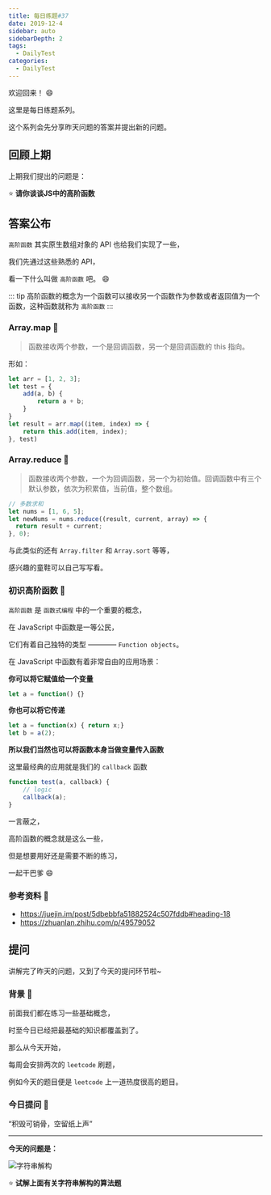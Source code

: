 ```yaml
---
title: 每日练题#37
date: 2019-12-4
sidebar: auto
sidebarDepth: 2
tags: 
  - DailyTest
categories:
  - DailyTest
---
```


欢迎回来！ :smile:

这里是每日练题系列。 

这个系列会先分享昨天问题的答案并提出新的问题。

<!-- more -->

## 回顾上期

上期我们提出的问题是：

:star: **请你谈谈JS中的高阶函数**

## 答案公布

`高阶函数` 其实原生数组对象的 API 也给我们实现了一些，

我们先通过这些熟悉的 API，

看一下什么叫做 `高阶函数` 吧。 :smile:

::: tip
高阶函数的概念为一个函数可以接收另一个函数作为参数或者返回值为一个函数，这种函数就称为 `高阶函数`
:::

### Array.map :flags:

> 函数接收两个参数，一个是回调函数，另一个是回调函数的 this 指向。

形如：

``` javascript
let arr = [1, 2, 3];
let test = {
    add(a, b) {
        return a + b;
    }
}
let result = arr.map((item, index) => {
    return this.add(item, index);
}, test)
```

### Array.reduce :flags:

> 函数接收两个参数，一个为回调函数，另一个为初始值。回调函数中有三个默认参数，依次为积累值，当前值，整个数组。

``` javascript
// 多数求和
let nums = [1, 6, 5];
let newNums = nums.reduce((result, current, array) => {
  return result + current; 
}, 0);
```
与此类似的还有 `Array.filter` 和 `Array.sort` 等等，

感兴趣的童鞋可以自己写写看。

### 初识高阶函数 :flags:

`高阶函数` 是 `函数式编程` 中的一个重要的概念，

在 JavaScript 中函数是一等公民，

它们有着自己独特的类型 ———— `Function objects`。

在 JavaScript 中函数有着非常自由的应用场景：

**你可以将它赋值给一个变量**

``` javascript
let a = function() {}
```

**你也可以将它传递**

``` javascript
let a = function(x) { return x;}
let b = a(2);
```

**所以我们当然也可以将函数本身当做变量传入函数**

这里最经典的应用就是我们的 `callback` 函数

``` javascript
function test(a, callback) {
    // logic
    callback(a);
}
```
一言蔽之，

高阶函数的概念就是这么一些，

但是想要用好还是需要不断的练习，

一起干巴爹 :smile:

### 参考资料 :flags:

- https://juejin.im/post/5dbebbfa51882524c507fddb#heading-18
- https://zhuanlan.zhihu.com/p/49579052

## 提问

讲解完了昨天的问题，又到了今天的提问环节啦~

### 背景 :flags:

前面我们都在练习一些基础概念，

时至今日已经把最基础的知识都覆盖到了。

那么从今天开始，

每周会安排两次的 `leetcode` 刷题，

例如今天的题目便是 `leetcode` 上一道热度很高的题目。

### 今日提问 :flags:

“积毁可销骨，空留纸上声”

---

**今天的问题是：**

![字符串解构](https://blog-img-1252360401.cos.ap-guangzhou.myqcloud.com/20191204-1.png)

:star: **试解上面有关字符串解构的算法题**
